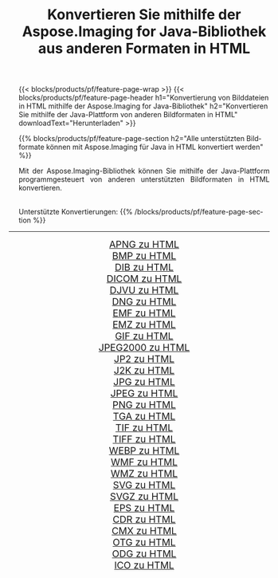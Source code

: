 ﻿---
title: Konvertieren Sie mithilfe der Aspose.Imaging for Java-Bibliothek aus anderen Formaten in HTML 
weight: 3920
url: /de/java/conversion/to/html 
lang: de
langdirlevel: 2
locales: zh-hans,ja,it,ru,de,es,fr,nl,id,lt,pl,pt,vi,tr,ko,zh-hant,ar,hi,th,sv,cs,uk,he
description: Mit Aspose.Imaging können Sie mithilfe von Java aus anderen Formaten in HTML konvertieren
---

{{< blocks/products/pf/feature-page-wrap >}}
{{< blocks/products/pf/feature-page-header h1="Konvertierung von Bilddateien in HTML mithilfe der Aspose.Imaging for Java-Bibliothek" h2="Konvertieren Sie mithilfe der Java-Plattform von anderen Bildformaten in HTML" downloadText="Herunterladen" >}}


{{% blocks/products/pf/feature-page-section  h2="Alle unterstützten Bildformate können mit Aspose.Imaging für Java in HTML konvertiert werden" %}}
<p align=justify>Mit der Aspose.Imaging-Bibliothek können Sie mithilfe der Java-Plattform programmgesteuert von anderen unterstützten Bildformaten in HTML konvertieren.</p>
<br/>
Unterstützte Konvertierungen:
{{% /blocks/products/pf/feature-page-section %}}
<div class="container-fluid productfamilypage bg-gray">
    <div class="convertypes bg-gray agp-content section">
        <div class="container">
		<hr style="margin-left:-20px;"/>
		<div class="row other-converters" style="gap: 10px;font-size: 19px;text-align:center;">
		    <div class='col-md-2 other-converter remove-lp remove-rp'><a href="/imaging/de/java/conversion/apng-to-html" style="padding:15px;">APNG zu HTML</a></div>
<div class='col-md-2 other-converter remove-lp remove-rp'><a href="/imaging/de/java/conversion/bmp-to-html" style="padding:15px;">BMP zu HTML</a></div>
<div class='col-md-2 other-converter remove-lp remove-rp'><a href="/imaging/de/java/conversion/dib-to-html" style="padding:15px;">DIB zu HTML</a></div>
<div class='col-md-2 other-converter remove-lp remove-rp'><a href="/imaging/de/java/conversion/dicom-to-html" style="padding:15px;">DICOM zu HTML</a></div>
<div class='col-md-2 other-converter remove-lp remove-rp'><a href="/imaging/de/java/conversion/djvu-to-html" style="padding:15px;">DJVU zu HTML</a></div>
<div class='col-md-2 other-converter remove-lp remove-rp'><a href="/imaging/de/java/conversion/dng-to-html" style="padding:15px;">DNG zu HTML</a></div>
<div class='col-md-2 other-converter remove-lp remove-rp'><a href="/imaging/de/java/conversion/emf-to-html" style="padding:15px;">EMF zu HTML</a></div>
<div class='col-md-2 other-converter remove-lp remove-rp'><a href="/imaging/de/java/conversion/emz-to-html" style="padding:15px;">EMZ zu HTML</a></div>
<div class='col-md-2 other-converter remove-lp remove-rp'><a href="/imaging/de/java/conversion/gif-to-html" style="padding:15px;">GIF zu HTML</a></div>
<div class='col-md-2 other-converter remove-lp remove-rp'><a href="/imaging/de/java/conversion/jpeg2000-to-html" style="padding:15px;">JPEG2000 zu HTML</a></div>
<div class='col-md-2 other-converter remove-lp remove-rp'><a href="/imaging/de/java/conversion/jp2-to-html" style="padding:15px;">JP2 zu HTML</a></div>
<div class='col-md-2 other-converter remove-lp remove-rp'><a href="/imaging/de/java/conversion/j2k-to-html" style="padding:15px;">J2K zu HTML</a></div>
<div class='col-md-2 other-converter remove-lp remove-rp'><a href="/imaging/de/java/conversion/jpg-to-html" style="padding:15px;">JPG zu HTML</a></div>
<div class='col-md-2 other-converter remove-lp remove-rp'><a href="/imaging/de/java/conversion/jpeg-to-html" style="padding:15px;">JPEG zu HTML</a></div>
<div class='col-md-2 other-converter remove-lp remove-rp'><a href="/imaging/de/java/conversion/png-to-html" style="padding:15px;">PNG zu HTML</a></div>
<div class='col-md-2 other-converter remove-lp remove-rp'><a href="/imaging/de/java/conversion/tga-to-html" style="padding:15px;">TGA zu HTML</a></div>
<div class='col-md-2 other-converter remove-lp remove-rp'><a href="/imaging/de/java/conversion/tif-to-html" style="padding:15px;">TIF zu HTML</a></div>
<div class='col-md-2 other-converter remove-lp remove-rp'><a href="/imaging/de/java/conversion/tiff-to-html" style="padding:15px;">TIFF zu HTML</a></div>
<div class='col-md-2 other-converter remove-lp remove-rp'><a href="/imaging/de/java/conversion/webp-to-html" style="padding:15px;">WEBP zu HTML</a></div>
<div class='col-md-2 other-converter remove-lp remove-rp'><a href="/imaging/de/java/conversion/wmf-to-html" style="padding:15px;">WMF zu HTML</a></div>
<div class='col-md-2 other-converter remove-lp remove-rp'><a href="/imaging/de/java/conversion/wmz-to-html" style="padding:15px;">WMZ zu HTML</a></div>
<div class='col-md-2 other-converter remove-lp remove-rp'><a href="/imaging/de/java/conversion/svg-to-html" style="padding:15px;">SVG zu HTML</a></div>
<div class='col-md-2 other-converter remove-lp remove-rp'><a href="/imaging/de/java/conversion/svgz-to-html" style="padding:15px;">SVGZ zu HTML</a></div>
<div class='col-md-2 other-converter remove-lp remove-rp'><a href="/imaging/de/java/conversion/eps-to-html" style="padding:15px;">EPS zu HTML</a></div>
<div class='col-md-2 other-converter remove-lp remove-rp'><a href="/imaging/de/java/conversion/cdr-to-html" style="padding:15px;">CDR zu HTML</a></div>
<div class='col-md-2 other-converter remove-lp remove-rp'><a href="/imaging/de/java/conversion/cmx-to-html" style="padding:15px;">CMX zu HTML</a></div>
<div class='col-md-2 other-converter remove-lp remove-rp'><a href="/imaging/de/java/conversion/otg-to-html" style="padding:15px;">OTG zu HTML</a></div>
<div class='col-md-2 other-converter remove-lp remove-rp'><a href="/imaging/de/java/conversion/odg-to-html" style="padding:15px;">ODG zu HTML</a></div>
<div class='col-md-2 other-converter remove-lp remove-rp'><a href="/imaging/de/java/conversion/ico-to-html" style="padding:15px;">ICO zu HTML</a></div>
                </div>
        </div>
    </div>
</div>
<br/>

